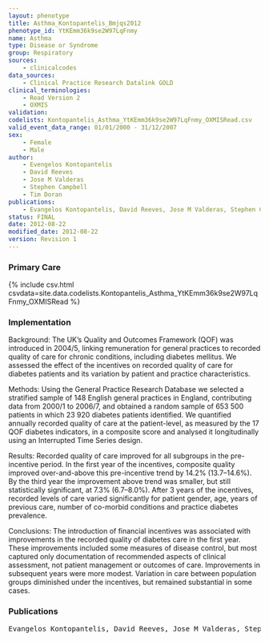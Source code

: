 ```yaml
---
layout: phenotype
title: Asthma_Kontopantelis_Bmjqs2012
phenotype_id: YtKEmm36k9se2W97LqFnmy
name: Asthma
type: Disease or Syndrome
group: Respiratory
sources: 
    - clinicalcodes
data_sources:
    - Clinical Practice Research Datalink GOLD
clinical_terminologies:
    - Read Version 2
    - OXMIS
validation:
codelists: Kontopantelis_Asthma_YtKEmm36k9se2W97LqFnmy_OXMISRead.csv
valid_event_data_range: 01/01/2000 - 31/12/2007
sex:
    - Female
    - Male
author:
    - Evengelos Kontopantelis
    - David Reeves
    - Jose M Valderas
    - Stephen Campbell
    - Tim Doran    
publications:
    - Evangelos Kontopantelis, David Reeves, Jose M Valderas, Stephen Campbell, Tim Doran, Recorded quality of primary care for patients with diabetes in England before and after the introduction of a financial incentive scheme a longitudinal observational study. BMJ Qual Saf, 22, 53-64, 2013.
status: FINAL
date: 2012-08-22
modified_date: 2012-08-22
version: Revision 1
---
```


### Primary Care

{% include csv.html csvdata=site.data.codelists.Kontopantelis_Asthma_YtKEmm36k9se2W97LqFnmy_OXMISRead %}

### Implementation

Background:
The UK’s Quality and Outcomes Framework (QOF) was introduced in 2004/5, linking remuneration for general practices to recorded quality of care for chronic conditions, including diabetes mellitus. We assessed the effect of the incentives on recorded quality of care for diabetes patients and its variation by patient and practice characteristics.

Methods: 
Using the General Practice Research Database we selected a stratified sample of 148 English general practices in England, contributing data from 2000/1 to 2006/7, and obtained a random sample of 653 500 patients in which 23 920 diabetes patients identified. We quantified annually recorded quality of care at the patient-level, as measured by the 17 QOF diabetes indicators, in a composite score and analysed it longitudinally using an Interrupted Time Series design.

Results:
Recorded quality of care improved for all subgroups in the pre-incentive period. In the first year of the incentives, composite quality improved over-and-above this pre-incentive trend by 14.2% (13.7–14.6%). By the third year the improvement above trend was smaller, but still statistically significant, at 7.3% (6.7–8.0%). After 3 years of the incentives, recorded levels of care varied significantly for patient gender, age, years of previous care, number of co-morbid conditions and practice diabetes prevalence. 

Conclusions:
The introduction of financial incentives was associated with improvements in the recorded quality of diabetes care in the first year. These improvements included some measures of disease control, but most captured only documentation of recommended aspects of clinical assessment, not patient management or outcomes of care. Improvements in subsequent years were more modest. Variation in care between population groups diminished under the incentives, but remained substantial in some cases.

### Publications

<pre>
Evangelos Kontopantelis, David Reeves, Jose M Valderas, Stephen Campbell, Tim Doran, Recorded quality of primary care for patients with diabetes in England before and after the introduction of a financial incentive scheme a longitudinal observational study. BMJ Qual Saf, 22, 53-64, 2013.
</pre>
